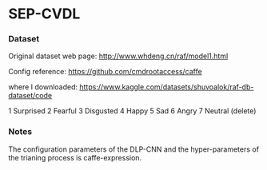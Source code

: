 # SEP-CVDL

### Dataset

Original dataset web page:
http://www.whdeng.cn/raf/model1.html

Config reference:
https://github.com/cmdrootaccess/caffe

where I downloaded:
https://www.kaggle.com/datasets/shuvoalok/raf-db-dataset/code

1 Surprised
2 Fearful
3 Disgusted
4 Happy
5 Sad
6 Angry
7 Neutral (delete)


### Notes

The configuration parameters of the DLP-CNN and the hyper-parameters of the trianing process is caffe-expression. 